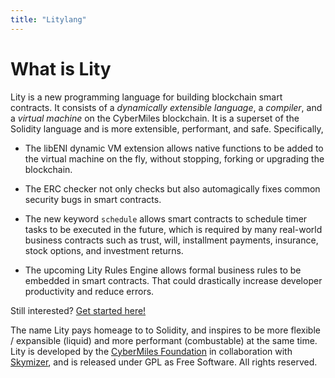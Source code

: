 ```yaml
---
title: "Litylang"
---
```


# What is Lity

Lity is a new programming language for building blockchain smart contracts. It consists of a *dynamically extensible language*, a *compiler*, and a *virtual machine* on the CyberMiles blockchain. It is a superset of the Solidity language and is more extensible, performant, and safe. Specifically,

* The libENI dynamic VM extension allows native functions to be added to the virtual machine on the fly, without stopping, forking or upgrading the blockchain. 

* The ERC checker not only checks but also automagically fixes common security bugs in smart contracts.

* The new keyword `schedule` allows smart contracts to schedule timer tasks to be executed in the future, which is required by many real-world business contracts such as trust, will, installment payments, insurance, stock options, and investment returns.

* The upcoming Lity Rules Engine allows formal business rules to be embedded in smart contracts. That could drastically increase developer productivity and reduce errors.

Still interested? [Get started here!](https://www.litylang.org/getting_started/)

The name Lity pays homeage to to Solidity, and inspires to be more flexible / expansible (liquid) and more performant (combustable) at the same time. Lity is developed by the [CyberMiles Foundation](https://www.cybermiles.io/) in collaboration with [Skymizer](https://skymizer.com/), and is released under GPL as Free Software. All rights reserved.
